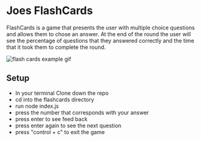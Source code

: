 # Joes FlashCards

FlashCards is a game that presents the user with multiple choice questions and allows them to chose an answer. At the end of the round the user will see the percentage of questions that they answered correctly and the time that it took them to complete the round. 

![flash cards example gif](https://media.giphy.com/media/1zkb1q58eTiTH6D7wc/giphy.gif)

## Setup

* In your terminal Clone down the repo
* cd into the flashcards directory
* run node index.js
* press the number that corresponds with your answer
* press enter to see feed back
* press enter again to see the next question
* press "control + c" to exit the game

